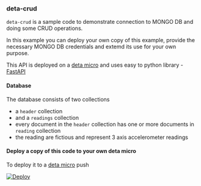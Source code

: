 ### deta-crud
`deta-crud` is a sample code to demonstrate connection to MONGO DB and doing some CRUD operations.

In this example you can deploy your own copy of this example, provide the necessary MONGO DB credentials and extemd its use for your own purpose.

This API is deployed on a [deta micro](https://www.deta.sh/) and uses easy to python library - [FastAPI](https://fastapi.tiangolo.com/)


#### Database
The database consists of two collections
* a `header` collection
* and a `readings` collection
* every document in the `header` collection has one or more documents in `reading` collection
* the reading are fictious and represent 3 axis accelerometer  readings


#### Deploy a copy of this code to your own deta micro

To deploy it to a [deta micro](https://deta.sh) push 

[![Deploy](https://button.deta.dev/1/svg)](https://go.deta.dev/deploy?repo=https://github.com/ugmurthy/deta-crud)
